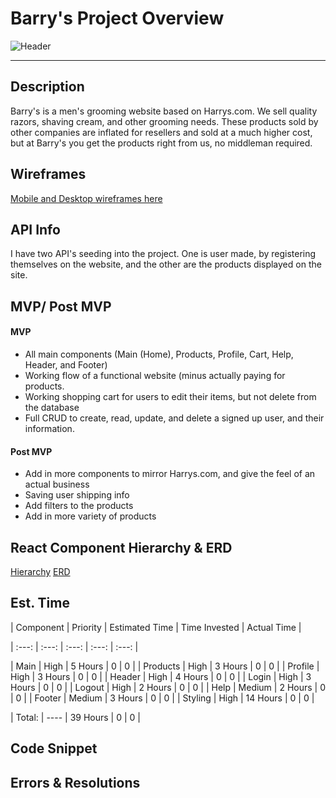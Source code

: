 # Barry's Project Overview
![Header](https://res.cloudinary.com/radiscipio/image/upload/v1570203031/zouvfc6ojtki3nsrvmlh.jpg)
__________________________
  
## Description

Barry's is a men's grooming website based on Harrys.com. We sell quality razors, shaving cream, and other grooming needs. These products sold by other companies are inflated for resellers and sold at a much higher cost, but at Barry's you get the products right from us, no middleman required. 
  

## Wireframes
[Mobile and Desktop wireframes here](https://imgur.com/a/o1Phqxh)
  

## API Info
I have two API's seeding into the project. One is user made, by registering themselves on the website, and the other are the products displayed on the site.


## MVP/ Post MVP

#### MVP
- All main components (Main (Home), Products, Profile, Cart, Help, Header, and Footer)
-  Working flow of a functional website (minus actually paying for products.
- Working shopping cart for users to edit their items, but not delete from the database
- Full CRUD to create, read, update, and delete a signed up user, and their information. 


#### Post MVP
- Add in more components to mirror Harrys.com, and give the feel of an actual business
- Saving user shipping info
- Add filters to the products
- Add in more variety of products
 

## React Component Hierarchy & ERD

[Hierarchy](https://imgur.com/dlBnVki)
[ERD](https://imgur.com/AsjCrlm)


## Est. Time

  

| Component | Priority | Estimated Time | Time Invested | Actual Time |

| :---: | :---: | :---: | :---: | :---: |

| Main | High | 5 Hours | 0 | 0 |
| Products | High | 3 Hours | 0 | 0 |
| Profile | High | 3 Hours | 0 | 0 | 
| Header | High | 4 Hours | 0 | 0 | 
| Login | High | 3 Hours | 0 | 0 |
| Logout | High | 2 Hours | 0 | 0 |
| Help | Medium | 2 Hours | 0 | 0 |
| Footer | Medium | 3 Hours | 0 | 0 |
| Styling | High | 14 Hours | 0 | 0 |

| Total: | ---- | 39 Hours | 0 | 0 |

  

## Code Snippet

  

## Errors & Resolutions

  
